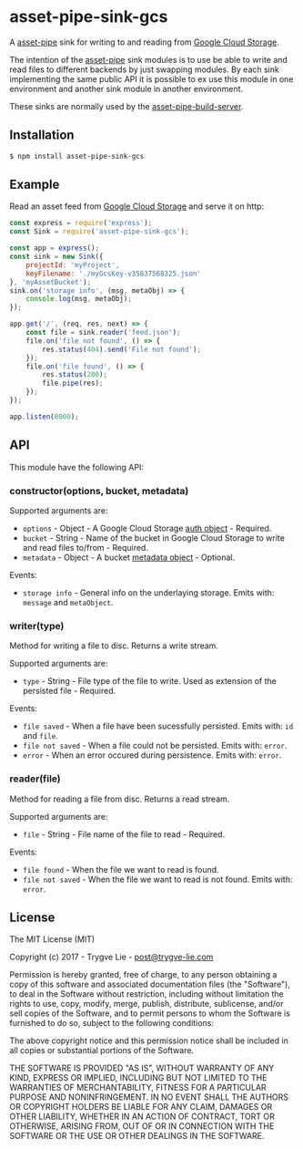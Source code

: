 # asset-pipe-sink-gcs

A [asset-pipe][asset-pipe] sink for writing to and reading from [Google Cloud Storage][gcs].

The intention of the [asset-pipe][asset-pipe] sink modules is to use be able to write and read files
to different backends by just swapping modules. By each sink implementing the same public API it is
possible to ex use this module in one environment and another sink module in another environment.

These sinks are normally used by the [asset-pipe-build-server][asset-pipe-build-server].



## Installation

```bash
$ npm install asset-pipe-sink-gcs
```



## Example

Read an asset feed from [Google Cloud Storage][gcs] and serve it on http:

```js
const express = require('express');
const Sink = require('asset-pipe-sink-gcs');

const app = express();
const sink = new Sink({
    projectId: 'myProject',
    keyFilename: './myGcsKey-v35837568325.json'
}, 'myAssetBucket');
sink.on('storage info', (msg, metaObj) => {
    console.log(msg, metaObj);
});

app.get('/', (req, res, next) => {
    const file = sink.reader('feed.json');
    file.on('file not found', () => {
        res.status(404).send('File not found');
    });
    file.on('file found', () => {
        res.status(200);
        file.pipe(res);
    });
});

app.listen(8000);
```



## API

This module have the following API:

### constructor(options, bucket, metadata)

Supported arguments are:

 - `options` - Object - A Google Cloud Storage [auth object][gcs-auth] - Required.
 - `bucket` - String - Name of the bucket in Google Cloud Storage to write and read files to/from - Required.
 - `metadata` - Object - A bucket [metadata object][gcs-bucket-meta] - Optional.

Events:

 - `storage info` - General info on the underlaying storage. Emits with: `message` and `metaObject`.


### writer(type)

Method for writing a file to disc. Returns a write stream.

Supported arguments are:

 - `type` - String - File type of the file to write. Used as extension of the persisted file - Required.

Events:

 - `file saved` - When a file have been sucessfully persisted. Emits with: `id` and `file`.
 - `file not saved` -  When a file could not be persisted. Emits with: `error`.
 - `error` -  When an error occured during persistence. Emits with: `error`.


### reader(file)

Method for reading a file from disc. Returns a read stream.

Supported arguments are:

 - `file` - String - File name of the file to read - Required.

Events:

 - `file found` - When the file we want to read is found.
 - `file not saved` -  When the file we want to read is not found. Emits with: `error`.



## License

The MIT License (MIT)

Copyright (c) 2017 - Trygve Lie - post@trygve-lie.com

Permission is hereby granted, free of charge, to any person obtaining a copy
of this software and associated documentation files (the "Software"), to deal
in the Software without restriction, including without limitation the rights
to use, copy, modify, merge, publish, distribute, sublicense, and/or sell
copies of the Software, and to permit persons to whom the Software is
furnished to do so, subject to the following conditions:

The above copyright notice and this permission notice shall be included in
all copies or substantial portions of the Software.

THE SOFTWARE IS PROVIDED "AS IS", WITHOUT WARRANTY OF ANY KIND, EXPRESS OR
IMPLIED, INCLUDING BUT NOT LIMITED TO THE WARRANTIES OF MERCHANTABILITY,
FITNESS FOR A PARTICULAR PURPOSE AND NONINFRINGEMENT. IN NO EVENT SHALL THE
AUTHORS OR COPYRIGHT HOLDERS BE LIABLE FOR ANY CLAIM, DAMAGES OR OTHER
LIABILITY, WHETHER IN AN ACTION OF CONTRACT, TORT OR OTHERWISE, ARISING FROM,
OUT OF OR IN CONNECTION WITH THE SOFTWARE OR THE USE OR OTHER DEALINGS IN
THE SOFTWARE.



[asset-pipe]: https://github.com/asset-pipe
[asset-pipe-build-server]: https://github.com/asset-pipe/asset-pipe-build-server
[gcs-bucket-meta]: https://googlecloudplatform.github.io/google-cloud-node/#/docs/google-cloud/0.50.0/storage?method=createBucket
[gcs-auth]: https://googlecloudplatform.github.io/google-cloud-node/#/docs/google-cloud/0.50.0/google-cloud
[gcs]: https://cloud.google.com/storage/
